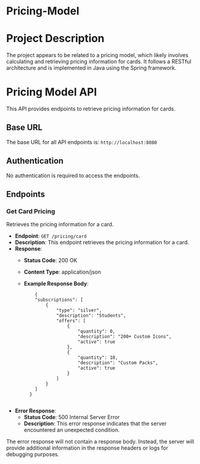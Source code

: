 # Pricing-Model

# Project Description

The project appears to be related to a pricing model, which likely involves calculating and retrieving pricing information for cards. It follows a RESTful architecture and is implemented in Java using the Spring framework.

# Pricing Model API

This API provides endpoints to retrieve pricing information for cards.

## Base URL

The base URL for all API endpoints is: `http://localhost:8080`

## Authentication

No authentication is required to access the endpoints.

## Endpoints

### Get Card Pricing

Retrieves the pricing information for a card.

- **Endpoint**: `GET /pricing/card`
- **Description**: This endpoint retrieves the pricing information for a card.
- **Response**:
  - **Status Code**: 200 OK
  - **Content Type**: application/json
  - **Example Response Body**:

    ```
        {
        "subscriptions": [
            {
                "type": "silver",
                "description": "Students",
                "offers": [
                    {
                        "quantity": 0,
                        "description": "200+ Custom Icons",
                        "active": true
                    },
                    {
                        "quantity": 10,
                        "description": "Custom Packs",
                        "active": true
                    }
                ]
            }
        ]
      }
      
- **Error Response**:
  - **Status Code**: 500 Internal Server Error
  - **Description**: This error response indicates that the server encountered an unexpected condition.

The error response will not contain a response body. Instead, the server will provide additional information in the response headers or logs for debugging purposes.

